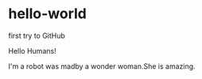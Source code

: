 # hello-world
first try to GitHub

Hello Humans!

I'm a robot was madby a wonder woman.She is amazing.
